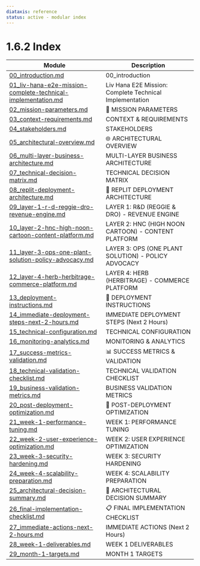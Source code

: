 ```yaml
---
diataxis: reference
status: active - modular index
---
```


# 1.6.2 Index

| Module | Description |
|--------|-------------|
| [00_introduction.md](00_introduction.md) | 00_introduction |
| [01_liv-hana-e2e-mission-complete-technical-implementation.md](01_liv-hana-e2e-mission-complete-technical-implementation.md) | Liv Hana E2E Mission: Complete Technical Implementation |
| [02_mission-parameters.md](02_mission-parameters.md) | 🎯 MISSION PARAMETERS |
| [03_context-requirements.md](03_context-requirements.md) | CONTEXT & REQUIREMENTS |
| [04_stakeholders.md](04_stakeholders.md) | STAKEHOLDERS |
| [05_architectural-overview.md](05_architectural-overview.md) | 🌐 ARCHITECTURAL OVERVIEW |
| [06_multi-layer-business-architecture.md](06_multi-layer-business-architecture.md) | MULTI-LAYER BUSINESS ARCHITECTURE |
| [07_technical-decision-matrix.md](07_technical-decision-matrix.md) | TECHNICAL DECISION MATRIX |
| [08_replit-deployment-architecture.md](08_replit-deployment-architecture.md) | 🚀 REPLIT DEPLOYMENT ARCHITECTURE |
| [09_layer-1-r-d-reggie-dro-revenue-engine.md](09_layer-1-r-d-reggie-dro-revenue-engine.md) | LAYER 1: R&D (REGGIE & DRO) - REVENUE ENGINE |
| [10_layer-2-hnc-high-noon-cartoon-content-platform.md](10_layer-2-hnc-high-noon-cartoon-content-platform.md) | LAYER 2: HNC (HIGH NOON CARTOON) - CONTENT PLATFORM |
| [11_layer-3-ops-one-plant-solution-policy-advocacy.md](11_layer-3-ops-one-plant-solution-policy-advocacy.md) | LAYER 3: OPS (ONE PLANT SOLUTION) - POLICY ADVOCACY |
| [12_layer-4-herb-herbitrage-commerce-platform.md](12_layer-4-herb-herbitrage-commerce-platform.md) | LAYER 4: HERB (HERBITRAGE) - COMMERCE PLATFORM |
| [13_deployment-instructions.md](13_deployment-instructions.md) | 🔧 DEPLOYMENT INSTRUCTIONS |
| [14_immediate-deployment-steps-next-2-hours.md](14_immediate-deployment-steps-next-2-hours.md) | IMMEDIATE DEPLOYMENT STEPS (Next 2 Hours) |
| [15_technical-configuration.md](15_technical-configuration.md) | TECHNICAL CONFIGURATION |
| [16_monitoring-analytics.md](16_monitoring-analytics.md) | MONITORING & ANALYTICS |
| [17_success-metrics-validation.md](17_success-metrics-validation.md) | 📊 SUCCESS METRICS & VALIDATION |
| [18_technical-validation-checklist.md](18_technical-validation-checklist.md) | TECHNICAL VALIDATION CHECKLIST |
| [19_business-validation-metrics.md](19_business-validation-metrics.md) | BUSINESS VALIDATION METRICS |
| [20_post-deployment-optimization.md](20_post-deployment-optimization.md) | 🚀 POST-DEPLOYMENT OPTIMIZATION |
| [21_week-1-performance-tuning.md](21_week-1-performance-tuning.md) | WEEK 1: PERFORMANCE TUNING |
| [22_week-2-user-experience-optimization.md](22_week-2-user-experience-optimization.md) | WEEK 2: USER EXPERIENCE OPTIMIZATION |
| [23_week-3-security-hardening.md](23_week-3-security-hardening.md) | WEEK 3: SECURITY HARDENING |
| [24_week-4-scalability-preparation.md](24_week-4-scalability-preparation.md) | WEEK 4: SCALABILITY PREPARATION |
| [25_architectural-decision-summary.md](25_architectural-decision-summary.md) | 🎯 ARCHITECTURAL DECISION SUMMARY |
| [26_final-implementation-checklist.md](26_final-implementation-checklist.md) | 📋 FINAL IMPLEMENTATION CHECKLIST |
| [27_immediate-actions-next-2-hours.md](27_immediate-actions-next-2-hours.md) | IMMEDIATE ACTIONS (Next 2 Hours) |
| [28_week-1-deliverables.md](28_week-1-deliverables.md) | WEEK 1 DELIVERABLES |
| [29_month-1-targets.md](29_month-1-targets.md) | MONTH 1 TARGETS |
